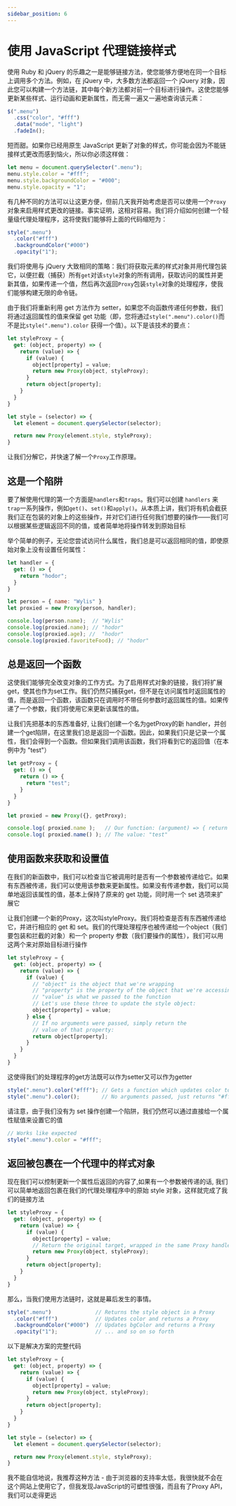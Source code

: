 ```yaml
---
sidebar_position: 6
---
```


# 使用 JavaScript 代理链接样式

使用 Ruby 和 jQuery 的乐趣之一是能够链接方法，使您能够方便地在同一个目标上调用多个方法。例如，在 jQuery 中，大多数方法都返回一个 jQuery 对象，因此您可以构建一个方法链，其中每个新方法都对前一个目标进行操作。这使您能够更新某些样式、运行动画和更新属性，而无需一遍又一遍地查询该元素：

```javascript
$(".menu")
  .css("color", "#fff")
  .data("mode", "light")
  .fadeIn();
```

短而甜。如果你已经用原生 JavaScript 更新了对象的样式，你可能会因为不能链接样式更改而感到恼火，所以你必须这样做：

```javascript
let menu = document.querySelector(".menu");
menu.style.color = "#fff";
menu.style.backgroundColor = "#000";
menu.style.opacity = "1";
```

有几种不同的方法可以让这更方便，但前几天我开始考虑是否可以使用一个`Proxy`对象来启用样式更改的链接。事实证明，这相对容易。我们将介绍如何创建一个轻量级代理处理程序，这将使我们能够将上面的代码缩短为：

```javascript
style(".menu")
  .color("#fff")
  .backgroundColor("#000")
  .opacity("1");
```

我们将使用与 jQuery 大致相同的策略：我们将获取元素的样式对象并用代理包装它，以便拦截（捕获）所有`get`对该`style`对象的所有调用，获取访问的属性并更新其值，如果传递一个值，然后再次返回`Proxy`包装`style`对象的处理程序，使我们能够构建无限的命令链。

由于我们将重新利用 get 方法作为 setter，如果您不向函数传递任何参数，我们将通过返回属性的值来保留 get 功能（即，您将通过`style(".menu").color()`而不是比`style(".menu").color` 获得一个值）。以下是该技术的要点：

```javascript
let styleProxy = {
  get: (object, property) => {
    return (value) => {
      if (value) {
        object[property] = value;
        return new Proxy(object, styleProxy);
      }
      return object[property];
    }
  }
}

let style = (selector) => {
  let element = document.querySelector(selector);

  return new Proxy(element.style, styleProxy);
}
```

让我们分解它，并快速了解一个`Proxy`工作原理。

## 这是一个陷阱

要了解使用代理的第一个方面是`handlers`和`traps`。我们可以创建 `handlers` 来 `trap`一系列操作，例如`get()`、`set()`和`apply()`。从本质上讲，我们将有机会截获我们正在包装的对象上的这些操作，并对它们进行任何我们想要的操作——我们可以根据某些逻辑返回不同的值，或者简单地将操作转发到原始目标

举个简单的例子，无论您尝试访问什么属性，我们总是可以返回相同的值，即使原始对象上没有设置任何属性：

```javascript
let handler = {
  get: () => {
    return "hodor";
  }
}

let person = { name: "Wylis" } 
let proxied = new Proxy(person, handler);

console.log(person.name);  // "Wylis"
console.log(proxied.name); // "hodor"
console.log(proxied.age); //  "hodor"
console.log(proxied.favoriteFood); // "hodor"
```

## 总是返回一个函数

这使我们能够完全改变对象的工作方式。为了启用样式对象的链接，我们将扩展get，使其也作为set工作。我们仍然只捕获get，但不是在访问属性时返回属性的值，而是返回一个函数，该函数只在调用时不带任何参数时返回属性的值。如果传递了一个参数，我们将使用它来更新该属性的值。

让我们先把基本的东西准备好, 让我们创建一个名为getProxy的新 handler，并创建一个get陷阱，在这里我们总是返回一个函数。因此，如果我们只是记录一个属性，我们会得到一个函数。但如果我们调用该函数，我们将看到它的返回值（在本例中为 "test"）

```javascript
let getProxy = {
  get: () => {
    return () => {
      return "test";
    }
  }
}

let proxied = new Proxy({}, getProxy);

console.log( proxied.name );   // Our function: (argument) => { return "test"; }
console.log( proxied.name() ); // The value: "test"
```

## 使用函数来获取和设置值

在我们的新函数中，我们可以检查当它被调用时是否有一个参数被传递给它。如果有东西被传递，我们可以使用该参数来更新属性。如果没有传递参数，我们可以简单地返回该属性的值，基本上保持了原来的 get 功能，同时用一个 set 选项来扩展它

让我们创建一个新的Proxy，这次叫styleProxy。我们将检查是否有东西被传递给它，并进行相应的 get 和 set。我们的代理处理程序也被传递给一个object（我们要包装和拦截的对象）和一个 property 参数（我们要操作的属性），我们可以用这两个来对原始目标进行操作

```javascript
let styleProxy = {
  get: (object, property) => {
    return (value) => {
      if (value) {
        // "object" is the object that we're wrapping
        // "property" is the property of the object that we're accessing
        // "value" is what we passed to the function
        // Let's use these three to update the style object:
        object[property] = value;
      } else {
        // If no arguments were passed, simply return the
        // value of that property:
        return object[property];
      }
    }
  }
}
```

这使得我们的处理程序的get方法既可以作为setter又可以作为getter

```javascript
style(".menu").color("#fff"); // Gets a function which updates color to "#fff"
style(".menu").color();       // No arguments passed, just returns "#fff"
```

请注意，由于我们没有为 set 操作创建一个陷阱，我们仍然可以通过直接给一个属性赋值来设置它的值

```javascript
// Works like expected
style(".menu").color = "#fff";
```

## 返回被包裹在一个代理中的样式对象

现在我们可以控制更新一个属性后返回的内容了,如果有一个参数被传递的话, 我们可以简单地返回包裹在我们的代理处理程序中的原始 style 对象，这样就完成了我们的链接方法

```javascript
let styleProxy = {
  get: (object, property) => {
    return (value) => {
      if (value) {
        object[property] = value;
        // Return the original target, wrapped in the same Proxy handler
        return new Proxy(object, styleProxy);
      }
      return object[property];
    }
  }
}
```

那么，当我们使用方法链时，这就是幕后发生的事情。

```javascript
style(".menu")              // Returns the style object in a Proxy
  .color("#fff")            // Updates color and returns a Proxy
  .backgroundColor("#000")  // Updates bgColor and returns a Proxy
  .opacity("1");            // ... and so on so forth
```

以下是解决方案的完整代码

```javascript
let styleProxy = {
  get: (object, property) => {
    return (value) => {
      if (value) {
        object[property] = value;
        return new Proxy(object, styleProxy);
      }
      return object[property];
    }
  }
}

let style = (selector) => {
  let element = document.querySelector(selector);

  return new Proxy(element.style, styleProxy);
}
```

我不能自信地说，我推荐这种方法 - 由于浏览器的支持率太低，我很快就不会在这个网站上使用它了，但我发现JavaScript的可塑性很强，而且有了Proxy API，我们可以走得更远